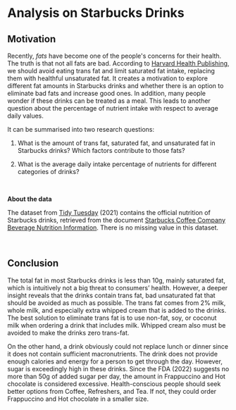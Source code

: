 # Analysis on Starbucks Drinks

## Motivation  

Recently, *fats* have become one of the people's concerns for their health. The truth is that not all fats are bad. According to [Harvard Health Publishing](https://www.health.harvard.edu/staying-healthy/the-truth-about-fats-bad-and-good), we should avoid eating trans fat and limit saturated fat intake, replacing them with healthful unsaturated fat. It creates a motivation to explore different fat amounts in Starbucks drinks and whether there is an option to eliminate bad fats and increase good ones. In addition, many people wonder if these drinks can be treated as a meal. This leads to another question about the percentage of nutrient intake with respect to average daily values.

It can be summarised into two research questions: 

1. What is the amount of trans fat, saturated fat, and unsaturated fat in Starbucks drinks? Which factors contribute to those fats?

2. What is the average daily intake percentage of nutrients for different categories of drinks?

<br>

**About the data**

The dataset from [Tidy Tuesday](https://github.com/rfordatascience/tidytuesday/blob/master/data/2021/2021-12-21/readme.md#starbuckscsv) (2021) contains the official nutrition of Starbucks drinks, retrieved from the document [Starbucks Coffee Company Beverage Nutrition Information](https://globalassets.starbucks.com/assets/94fbcc2ab1e24359850fa1870fc988bc.pdf). There is no missing value in this dataset.

<br>

## Conclusion

The total fat in most Starbucks drinks is less than 10g, mainly saturated fat, which is intuitively not a big threat to consumers’ health. However, a deeper insight reveals that the drinks contain trans fat, bad unsaturated fat that should be avoided as much as possible. The trans fat comes from 2% milk, whole milk, and especially extra whipped cream that is added to the drinks. The best solution to eliminate trans fat is to use non-fat, soy, or coconut milk when ordering a drink that includes milk. Whipped cream also must be avoided to make the drinks zero trans-fat.

On the other hand, a drink obviously could not replace lunch or dinner since it does not contain sufficient macronutrients. The drink does not provide enough calories and energy for a person to get through the day. However, sugar is exceedingly high in these drinks. Since the FDA (2022) suggests no more than 50g of added sugar per day, the amount in Frappuccino and Hot chocolate is considered excessive. Health-conscious people should seek better options from Coffee, Refreshers, and Tea. If not, they could order Frappuccino and Hot chocolate in a smaller size.
